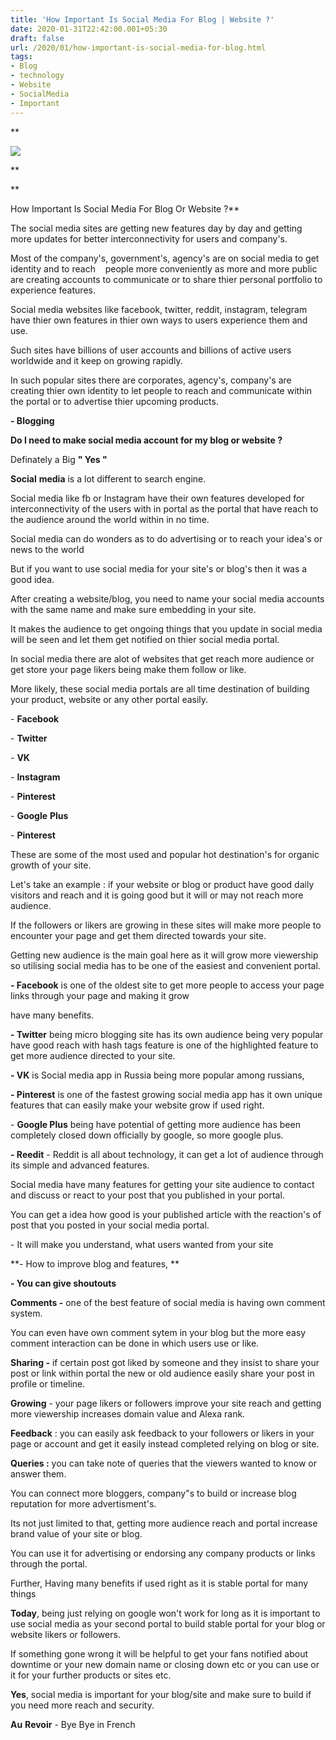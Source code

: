 ```yaml
---
title: 'How Important Is Social Media For Blog | Website ?'
date: 2020-01-31T22:42:00.001+05:30
draft: false
url: /2020/01/how-important-is-social-media-for-blog.html
tags: 
- Blog
- technology
- Website
- SocialMedia
- Important
---
```


**  

[![](https://lh3.googleusercontent.com/-EVRJwsqsxbE/Xjb4cy6H-AI/AAAAAAAABBE/wjVFyg8rmB4nkXmiSvH5TAp23NTix1jCwCLcBGAsYHQ/s1600/IMG_20200202_214931_627.jpg)](https://lh3.googleusercontent.com/-EVRJwsqsxbE/Xjb4cy6H-AI/AAAAAAAABBE/wjVFyg8rmB4nkXmiSvH5TAp23NTix1jCwCLcBGAsYHQ/s1600/IMG_20200202_214931_627.jpg)

**

**

How Important Is Social Media For Blog Or Website ?**

The social media sites are getting new features day by day and getting more updates for better interconnectivity for users and company's.

  

Most of the company's, government's, agency's are on social media to get identity and to reach    people more conveniently as more and more public are creating accounts to communicate or to share thier personal portfolio to experience features.

  

Social media websites like facebook, twitter, reddit, instagram, telegram have thier own features in thier own ways to users experience them and use.

  

Such sites have billions of user accounts and billions of active users worldwide and it keep on growing rapidly.

  

In such popular sites there are corporates, agency's, company's are creating thier own identity to let people to reach and communicate within the portal or to advertise thier upcoming products.

  

**\- Blogging** 

  

**Do I need to make social media account for my blog or website ?**

  

Definately a Big **" Yes "**

  

  

**Social** **media** is a lot different to search engine.

  

Social media like fb or Instagram have their own features developed for interconnectivity of the users with in portal as the portal that have reach to the audience around the world within in no time.

  

Social media can do wonders as to do advertising or to reach your idea's or news to the world

  

But if you want to use social media for your site's or blog's then it was a good idea.

  

After creating a website/blog, you need to name your social media accounts with the same name and make sure embedding in your site.

  

It makes the audience to get ongoing things that you update in social media will be seen and let them get notified on thier social media portal.

  

In social media there are alot of websites that get reach more audience or get store your page likers being make them follow or like.

  

More likely, these social media portals are all time destination of building your product, website or any other portal easily.

  

\- **Facebook**

  

\- **Twitter**

  

\- **VK**

  

\- **Instagram**

  

\- **Pinterest** 

  

\- **Google** **Plus**

  

\- **Pinterest**

  

These are some of the most used and popular hot destination's for organic growth of your site.

  

Let's take an example : if your website or blog or product have good daily visitors and reach and it is going good but it will or may not reach more audience.

  

If the followers or likers are growing in these sites will make more people to encounter your page and get them directed towards your site.

  

Getting new audience is the main goal here as it will grow more viewership so utilising social media has to be one of the easiest and convenient portal.

  

**\- Facebook** is one of the oldest site to get more people to access your page links through your page and making it grow

have many benefits.

  

**\- Twitter** being micro blogging site has its own audience being very popular have good reach with hash tags feature is one of the highlighted feature to get more audience directed to your site.

  

**\- VK** is Social media app in Russia being more popular among russians, 

  

**\- Pinterest** is one of the fastest growing social media app has it own unique features that can easily make your website grow if used right.

  

\- **Google Plus** being have potential of getting more audience has been completely closed down officially by google, so more google plus.

  

**\- Reedit** - Reddit is all about technology, it can get a lot of audience through its simple and advanced features.

  

Social media have many features for getting your site audience to contact and discuss or react to your post that you published in your portal.

  

You can get a idea how good is your published article with the reaction's of post that you posted in your social media portal.

  

\- It will make you understand, what users wanted from your site 

  

**\- How to improve blog and features, **

  

**\- You can give shoutouts**

  

**Comments -** one of the best feature of social media is having own comment system.

  

You can even have own comment sytem in your blog but the more easy comment interaction can be done in which users use or like.

  

**Sharing -** if certain post got liked by someone and they insist to share your post or link within portal the new or old audience easily share your post in profile or timeline.

  

**Growing** - your page likers or followers improve your site reach and getting more viewership increases domain value and Alexa rank.

  

**Feedback** : you can easily ask feedback to your followers or likers in your page or account and get it easily instead completed relying on blog or site.

  

**Queries :** you can take note of queries that the viewers wanted to know or answer them.

  

You can connect more bloggers, company"s to build or increase blog reputation for more advertisment's.

  

Its not just limited to that, getting more audience reach and portal increase brand value of your site or blog.

  

You can use it for advertising or endorsing any company products or links through the portal.

  

Further, Having many benefits if used right as it is stable portal for many things

  

**Today**, being just relying on google won't work for long as it is important to use social media as your second portal to build stable portal for your blog or website likers or followers.

  

If something gone wrong it will be helpful to get your fans notified about downtime or your new domain name or closing down etc or you can use or it for your further products or sites etc.

  

**Yes**, social media is important for your blog/site and make sure to build if you need more reach and security.

  

**Au** **Revoir** - Bye Bye in French